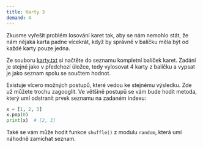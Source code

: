 ```yaml
---
title: Karty 3
demand: 4
---
```


Zkusme vyřešit problém losování karet tak, aby se nám nemohlo stát, že nám nějaká karta padne vícekrát, když by správně v balíčku měla být od každé karty pouze jedna.

Ze souboru [karty.txt](assets/karty.txt) si načtěte do seznamu kompletní balíček karet. Zadání je stejné jako v předchozí úložce, tedy vylosovat 4 karty z balíčku a vypsat je jako seznam spolu se součtem hodnot.

Existuje vícero možných postupů, které vedou ke stejnému výsledku. Zde už můžete trochu zagooglit. Ve většině postupů se vám bude hodit metoda, který umí odstranit prvek seznamu na zadaném indexu:

```py
x = [1, 2, 3]
x.pop(0)
print(x)  # [2, 3]
```

Také se vám může hodit funkce `shuffle()` z modulu `random`, která umí náhodně zamíchat seznam.
